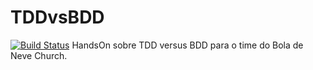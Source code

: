 # TDDvsBDD
[![Build Status](https://travis-ci.org/mdeblua/TDDvsBDD.svg?branch=master)](https://travis-ci.org/mdeblua/TDDvsBDD)
HandsOn sobre TDD versus BDD para o time do Bola de Neve Church.
